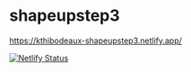 # shapeupstep3

https://kthibodeaux-shapeupstep3.netlify.app/


[![Netlify Status](https://api.netlify.com/api/v1/badges/339a5cb4-dfe6-44b3-aaea-d83192d71952/deploy-status)](https://app.netlify.com/sites/kthibodeaux-shapeupstep3/deploys)
